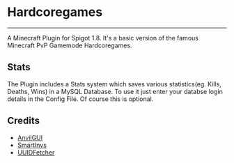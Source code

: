 # Hardcoregames
---
A Minecraft Plugin for Spigot 1.8. It's a basic version of the famous Minecraft PvP Gamemode Hardcoregames.

## Stats
The Plugin includes a Stats system which saves various statistics(eg. Kills, Deaths, Wins) in a MySQL Database.
To use it just enter your databse login details in the Config File.
Of course this is optional.

## Credits
- [AnvilGUI](https://gist.github.com/Scarsz/2524d755fa3e3adddb5dc46890e340f8)
- [SmartInvs](https://github.com/MinusKube/SmartInvs)
- [UUIDFetcher](https://gist.github.com/Jofkos/d0c469528b032d820f42)
